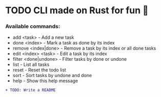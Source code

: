 # TODO CLI made on Rust for fun 🥳
### Available commands:
- add &lt;task&gt;                 - Add a new task
- done &lt;index&gt;               - Mark a task as done by its index
- remove &lt;index|done&gt;       - Remove a task by its index or all done tasks
- edit &lt;index&gt; &lt;task&gt;  - Edit a task by its index
- filter &lt;done|undone&gt;      - Filter tasks by done or undone
- list                             - List all tasks
- reset                            - Reset the todo list
- sort                             - Sort tasks by undone and done
- help                             - Show this help message












```diff
+ TODO: Write a README  
```
